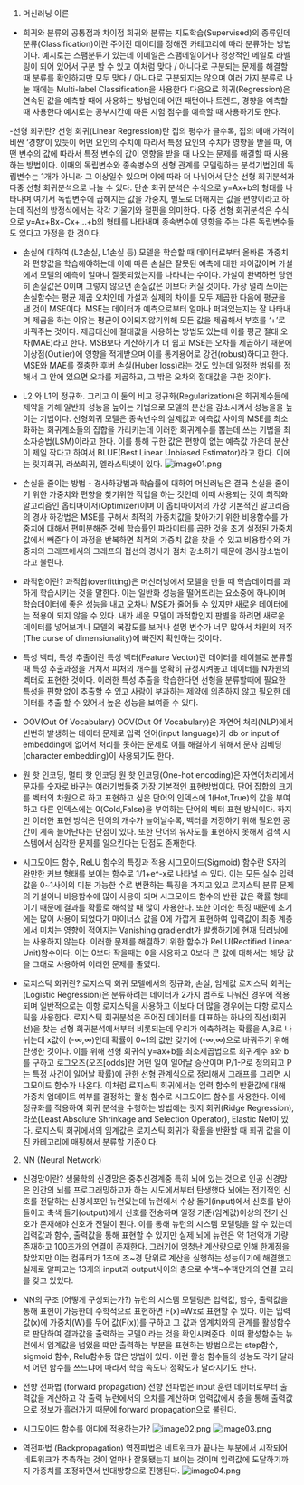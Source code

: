 1. 머신러닝 이론
- 회귀와 분류의 공통점과 차이점
회귀와 분류는 지도학습(Supervised)의 종류인데 분류(Classification)이란 주어진 데이터를 정해진 카테고리에 따라 분류하는 방법이다.
예시로는 스팸분류가 있는데 이메일은 스팸메일이거나 정상적인 메일로 라벨링이 되어 있어서
구분 할 수 있고 이처럼 맞다 / 아니다로 구분되는 문제를 해결할 때 분류를 확인하지만 모두 맞다 / 아니다로 구분되지는 않으며
여러 가지 분류로 나눌 때에는 Multi-label Classification을 사용한다
다음으로 회귀(Regression)은 연속된 값을 예측할 때에 사용하는 방법인데 어떤 패턴이나 트렌드, 경향을 예측할 때 사용한다 
예시로는 공부시간에 따른 시험 점수를 예측할 때 사용하기도 한다.

-선형 회귀란?
선형 회귀(Linear Regression)란 집의 평수가 클수록, 집의 매매 가격이 비싼 ‘경향’이 있듯이
어떤 요인의 수치에 따라서 특정 요인의 수치가 영향을 받을 때, 어떤 변수의 값에 따라서
특정 변수의 값이 영향을 받을 때 나오는 문제를 해결할 때 사용하는 방법이다.
이때의 독립변수와 종속병수의 선형 관계를 모델링하는 분석기법인데 독립변수는 1개가 아니라 그 이상일수 있으며
이에 따라 더 나뉘어서 단순 선형 회귀분석과 다중 선형 회귀분석으로 나눌 수 있다.
단순 회귀 분석은 수식으로 y=Ax+b의 형태를 나타나며 여기서 독립변수에 곱해지는 값을 가중치, 별도로 더해지는 값을 편향이라고 하는데
직선의 방정식에서는 각각 기울기와 절편을 의미한다.
다중 선형 회귀분석은 수식으로 y=Ax+Bx+Cx+...+b의 형태를 나타내며 종속변수에 영향을 주는 다른 독립변수들도 있다고 가정을 한 것이다.

- 손실에 대하여 (L2손실, L1손실 등)
모델을 학습할 때 데이터로부터 올바른 가중치와 편향값을 학습해야하는데
이에 따른 손실은 잘못된 예측에 대한 차이값이며 가설에서 모델의 예측이 얼마나 잘못되었는지를 나타내는 수이다.
가설이 완벽하면 당연히 손실값은 0이며 그렇지 않으면 손실값은 이보다 커질 것이다.
가장 널리 쓰이는 손실함수는 평균 제곱 오차인데 가설과 실제의 차이를 모두 제곱한 다음에 평균을 낸 것이 MSE이다.
MSE는 데이터가 예측으로부터 얼마나 퍼져있는지는 잘 나타내며 제곱을 하는 이유는
평균이 0이되지않기위해 모든 값을 제곱해서 부호를 ‘+’로 바꿔주는 것이다.
제곱대신에 절대값을 사용하는 방법도 있는데 이를 평균 절대 오차(MAE)라고 한다.
MSB보다 계산하기가 더 쉽고 MSE는 오차를 제곱하기 때문에 이상점(Outlier)에 영향을 적게받으며 이를 통계용어로 강건(robust)하다고 한다.
MSE와 MAE를 절충한 후버 손실(Huber loss)라는 것도 있는데 일정한 범위를 정해서 그 안에 있으면 오차를 제곱하고, 그 밖은 오차의 절대값을 구한 것이다.

- L2 와 L1의 정규화. 그리고 이 둘의 비교
정규화(Regularization)은 회귀계수들에 제약을 가해 일반화 성능을 높이는 기법으로 모델의 분산을 감소시켜서 성능을을 높이는 기법이다.
선형회귀 모델은 종속변수의 실제값과 예측값 사이의 MSE를 최소화하는 회귀계소들의 집합을 가리키는데
이러한 회귀계수를 뽑는데 쓰는 기법을 최소자승법(LSM)이라고 한다.
이를 통해 구한 값은 편향이 없는 예측값 가운데 분산이 제일 작다고 하여서 BLUE(Best Linear Unbiased Estimator)라고 한다.
이에는 릿지회귀, 라쏘회귀, 엘라스틱넷이 있다.
![image01.png](C:\asm)


- 손실을 줄이는 방법 - 경사하강법과 학습률에 대하여
머신러닝은 결국 손실을 줄이기 위한 가중치와 편향을 찾기위한 작업을 하는 것인데
이때 사용되는 것이 최적화 알고리즘인 옵티마이저(Optimizer)이며 이 옵티마이저의 가장 기본적인 알고리즘의 경사 하강법은
MSE를 구해서 최적의 가중치값을 찾아가기 위한 비용함수를 가중치에 대해서
편미분해준 것에 학습률인 파라미터를 곱한 것을 초기 설정된 가중치값에서 빼준다
이 과정을 반복하면 최적의 가중치 값을 찾을 수 있고
비용함수와 가중치의 그래프에서의 그래프의 접선의 경사가 점차 감소하기 때문에 경사감소법이라고 불린다.

- 과적합이란?
과적합(overfitting)은 머신러닝에서 모델을 만들 때 학습데이터를 과하게 학습시키는 것을 말한다.
이는 일반화 성능을 떨어뜨리는 요소중에 하나이며 학습데이터에 좋은 성능을 내고 오차나 MSE가 줄어들 수 있지만
새로운 데이터에는 적용이 되지 않을 수 있다.
내가 세운 모델이 과적합인지 판별을 하려면 새로운 데이터를 넣어보거나 모델의 복잡도를 보거나
설명 변수가 너무 많아서 차원의 저주(The curse of dimensionality)에 빠진지 확인하는 것이다.

- 특성 벡터, 특성 추출이란
특성 벡터(Feature Vector)란 데이터를 레이블로 분류할 때
특성 추출과정을 거쳐서 피처의 개수를 명확히 규정시켜놓고 데이터를 N차원의 벡터로 표현한 것이다.
이러한 특성 추출을 학습한다면 선형을 분류할때에 필요한 특성을 편향 없이 추출할 수 있고
사람이 부과하는 제약에 의존하지 않고 필요한 데이터를 추출 할 수 있어서 높은 성능을 보여줄 수 있다.

- OOV(Out Of Vocabulary)
OOV(Out Of Vocabulary)은 자연어 처리(NLP)에서 빈번히 발생하는 데이터 문제로
입력 언어(input language)가 db or input of embedding에 없어서 처리를 못하는 문제로
이를 해결하기 위해서 문자 임베딩(character embedding)이 사용되기도 한다.

- 원 핫 인코딩, 멀티 핫 인코딩
원 핫 인코딩(One-hot encoding)은 자연어처리에서 문자를 숫자로 바꾸는 여러기법들중 가장 기본적인 표현방법이다.
단어 집합의 크기를 벡터의 차원으로 하고 표현하고 싶은 단어의 인덱스에 1(Hot,True)의 값을 부여하고 
다른 인덱스에는 0(Cold,False)을 부여하는 단어의 벡터 표현 방식이다.
하지만 이러한 표현 방식은 단어의 개수가 늘어날수록, 벡터를 저장하기 위해 필요한 공간이 계속 늘어난다는 단점이 있다.
또한 단어의 유사도를 표현하지 못해서 검색 시스템에서 심각한 문제를 일으킨다는 단점도 존재한다.

- 시그모이드 함수, ReLU 함수의 특징과 적용
시그모이드(Sigmoid) 함수란 S자의 완만한 커브 형태를 보이는 함수로 1/1+e^-x로 나타낼 수 있다.
이는 모든 실수 입력 값을 0~1사이의 미분 가능한 수로 변환하는 특징을 가지고 있고
로지스틱 분류 문제의 가설이나 비용함수에 많이 사용이 되며 시그모이드 함수의 반환 값은 확률 형태이기 때문에 결과를 확률로 해석할 때 많이 사용한다.
또한 이러한 특징 때문에 초기에는 많이 사용이 되었다가
마이너스 값을 0에 가깝게 표현하여 입력값이 최종 계층에서 미치는 영향이 적어지는 Vanishing gradiendt가 발생하기에
현재 딥러닝에는 사용하지 않는다.
이러한 문제를 해결하기 위한 함수가 ReLU(Rectified Linear Unit)함수이다.
이는 0보다 작을때는 0을 사용하고 0보다 큰 값에 대해서는 해당 값을 그대로 사용하여 이러한 문제를 줄였다.

- 로지스틱 회귀란? 로지스틱 회귀 모델에서의 정규화, 손실, 임계값
로지스틱 회귀는(Logistic Regression)은 분류하려는 데이터가 2가지 범주로 나눠진 경우에 적용되며
일반적으로는 이항 로지스틱을 사용하고 이보다 더 많을 경우에는 다항 로지스틱을 사용한다.
로지스틱 회귀분석은 주어진 데이터를 대표하는 하나의 직선(회귀선)을 찾는 선형 회귀분석에서부터 비롯되는데
우리가 예측하려는 확률을 A,B로 나뉘는데 x값이 (-∞,∞)인데 확률이 0~1의 값만 갖기에 (-∞,∞)으로 바꿔주기 위해 탄생한 것이다.
이를 위해 선형 회귀식 y=ax+b를 최소제곱법으로 회귀계수 a와 b를 구하고
로그오즈(오즈[odds]란 어떤 일이 일어날 승산이며 P/1-P로 정의되고 P는 특정 사건이 일어날 확률)에 관한 선형 관계식으로 정리해서 그래프를 그리면
시그모이드 함수가 나온다.
이처럼 로지스틱 회귀에서는 입력 함수의 반환값에 대해 가중치 업데이트 여부를 결정하는 활성 함수로 시그모이드 함수를 사용한다.
이에 정규화를 적용하여 회귀 분석을 수행하는 방법에는
릿지 회귀(Ridge Regression), 라쏘(Least Absolute Shrinkage and Selection Operator), Elastic Net이 있다.
로지스틱 회귀에서의 임계값은 로지스틱 회귀가 확률을 반환할 때 회귀 값을 이진 카테고리에 매핑해서 분류할 기준이다.

2. NN (Neural Network)
- 신경망이란?
생물학의 신경망은 중추신경계중 특히 뇌에 있는 것으로 인공 신경망은 인간의 뇌를 프로그래밍하고자 하는 시도에서부터 탄생했다
뇌에는 전기적인 신호를 전달하는 신경세포인 뉴런있는데 뉴런에서 수상 돌기(input)에서 신호를 받아들이고 축색 돌기(output)에서 신호를 전송하며
일정 기준(임계값)이상의 전기 신호가 존재해야 신호가 전달이 된다.
이를 통해 뉴런의 시스템 모델링을 할 수 있는데 입력값과 함수, 출력값을 통해 표현할 수 있지만
실제 뇌에 뉴런은 약 1천억개 가량 존재하고 100조개의 연결이 존재한다.
그러기에 엄청난 계산량으로 인해 한계점을 찾았지만 이는 컴퓨터가 1초에 조~경 단위로 계산을 실행하는 성능이기에 해결했고
실제로 알파고는 13개의 input과 output사이의 층으로 수백~수책만개의 연결 고리를 갖고 있었다.

- NN의 구조 (어떻게 구성되는가?)
뉴런의 시스템 모델링은 입력값, 함수, 출력값을 통해 표현이 가능한데 수학적으로 표현하면 F(x)=Wx로 표현할 수 있다.
이는 입력값(x)에 가중치(W)를 두어 값(F(x))를 구하고 그 값과 임계치와의 관계를 활성함수로 판단하여 결과값을 출력하는 모델이라는 것을 확인시켜준다.
이때 활성함수는 뉴런에서 임계값을 넘었을 떄만 출력하는 부분을 표현하는 방법으로는 step함수, sigmoid 함수, Relu함수등 많은 방법이 있다.
이런 활성 함수들의 성능도 각기 달라서 어떤 함수를 쓰느냐에 따라서 학습 속도나 정확도가 달라지기도 한다.

- 전향 전파법 (forward propagation)
전향 전파법은 input 훈련 데이터로부터 출력값을 계산하고
각 출력 뉴런에서의 오차를 계산하며 입력값에서 층을 통해 출력값으로 정보가 흘러가기 때문에 forward propagation으로 불린다.
- 시그모이드 함수를 어디에 적용하는가?
![image02.png](C:\asm)
![image03.png](C:\asm)    

- 역전파법 (Backpropagation)
역전파법은 네트워크가 끝나는 부분에서 시작되어 네트워크가 추측하는 것이 얼마나 잘못됐는지 보이는 것이며
입력값에 도달하기까지 가중치를 조정하면서 반대방향으로 진행된다.
![image04.png](C:\asm) 
